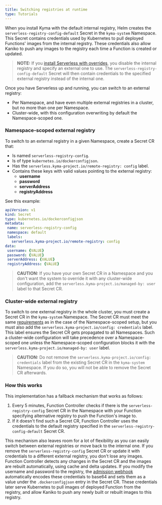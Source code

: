 ```yaml
---
title: Switching registries at runtime
type: Tutorials
---
```


When you install Kyma with the default internal registry, Helm creates the `serverless-registry-config-default` Secret in the `kyma-system` Namespace. This Secret contains credentials used by Kubernetes to pull deployed Functions' images from the internal registry. These credentials also allow Kaniko to push any images to the registry each time a Function is created or updated.

> **NOTE:** If you [install Serverless with overrides](#tutorials-set-an-external-docker-registry), you disable the internal registry and specify an external one to use. The `serverless-registry-config-default` Secret will then contain credentials to the specified external registry instead of the internal one.

Once you have Serverless up and running, you can switch to an external registry:

- Per Namespace, and have even multiple external registries in a cluster, but no more than one per Namespace.
- Cluster-wide, with this configuration overwriting by default the Namespace-scoped one.

### Namespace-scoped external registry

To switch to an external registry in a given Namespace, create a Secret CR that:

- Is named `serverless-registry-config`.
- Is of type `kubernetes.io/dockerconfigjson`.
- Has the `serverless.kyma-project.io/remote-registry: config` label.
- Contains these keys with valid values pointing to the external registry:
  - **username**
  - **password**
  - **serverAddress**
  - **registryAddress**

See this example:

  ```yaml
  apiVersion: v1
  kind: Secret
  type: kubernetes.io/dockerconfigjson
  metadata:
   name: serverless-registry-config
   namespace: default
   labels:
     serverless.kyma-project.io/remote-registry: config
  data:
   username: {VALUE}
   password: {VALUE}
   serverAddress: {VALUE}
   registryAddress: {VALUE}
  ```

  > **CAUTION:** If you have your own Secret CR in a Namespace and you don't want the system to override it with any cluster-wide configuration, add the `serverless.kyma-project.io/managed-by: user` label to that Secret CR.

### Cluster-wide external registry

To switch to one external registry in the whole cluster, you must create a Secret CR in the `kyma-system` Namespace. The Secret CR must meet the same [requirements](#namespace-scoped-external-registry) as in the case of the Namespace-scoped setup, but you must also add the `serverless.kyma-project.io/config: credentials` label. This label ensures the Secret CR gets propagated to all Namespaces. Such a cluster-wide configuration will take precedence over a Namespace-scoped one unless the Namespace-scoped configuration blocks it with the `serverless.kyma-project.io/managed-by: user` label.

> **CAUTION:** Do not remove the `serverless.kyma-project.io/config: credentials` label from the existing Secret CR in the `kyma-system` Namespace. If you do so, you will not be able to remove the Secret CR afterwards.

### How this works

This implementation has a fallback mechanism that works as follows:

1. Every 5 minutes, Function Controller checks if there is the `serverless-registry-config` Secret CR in the Namespace with your Function specifying alternative registry to push the Function's image to.
2. If it doesn't find such a Secret CR, Function Controller uses the credentials to the default registry specified in the `serverless-registry-config-default` Secret CR.

This mechanism also leaves room for a lot of flexibility as you can easily switch between external registries or move back to the internal one. If you remove the `serverless-registry-config` Secret CR or update it with credentials to a different external registry, you don't lose any images. Function Controller detects any changes in the Secret CR and the images are rebuilt automatically, using cache and delta updates. If you modify the username and password to the registry, the [admission webhook](#details-supported-webhooks-admission-webhook) automatically encodes these credentials to base64 and sets them as a value under the `.dockerconfigjson` entry in the Secret CR. These credentials later serve Kubernetes to pull images of deployed Function from the registry, and allow Kaniko to push any newly built or rebuilt images to this registry.
